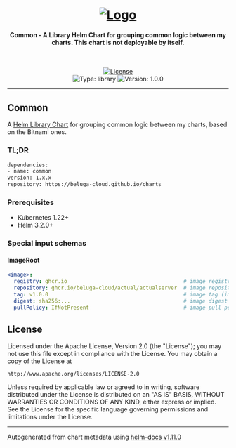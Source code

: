 <!-- markdownlint-disable MD033 -->

<h1 align="center">
  <a href="https://github.com/beluga-cloud/charts">
    <img src="https://media.githubusercontent.com/media/beluga-cloud/.github/main/assets/logo_400px.png" alt="Logo" style="max-height: 150px">
  </a>
</h1>

<h4 align="center">Common - A Library Helm Chart for grouping common logic between my charts. This chart is not deployable by itself.</h4>

<div align="center">
  <br/>

  [![License](https://img.shields.io/github/license/beluga-cloud/charts?logo=git&logoColor=white&logoWidth=20)](LICENSE)
  <br/>
    ![Type: library](https://img.shields.io/badge/Type-library-informational?style=flat)
    ![Version: 1.0.0](https://img.shields.io/badge/Version-1.0.0-informational?style=flat)

</div>

---

## Common

A [Helm Library Chart](https://helm.sh/docs/topics/library_charts/#helm) for grouping common logic between my charts,
based on the Bitnami ones.

### TL;DR

```bash
dependencies:
- name: common
version: 1.x.x
repository: https://beluga-cloud.github.io/charts
```

### Prerequisites
- Kubernetes 1.22+
- Helm 3.2.0+

### Special input schemas

#### ImageRoot

```yaml
<image>:
  registry: ghcr.io                                     # image registry (optional)
  repository: ghcr.io/beluga-cloud/actual/actualserver  # image repository
  tag: v1.0.0                                           # image tag (immutable tags are recommended)
  digest: sha256:...                                    # image digest in the way sha256:aa.... Please note this parameter, if set, will override the tag
  pullPolicy: IfNotPresent                              # image pull policy
```

## License

Licensed under the Apache License, Version 2.0 (the "License"); you may not use this file except in compliance with
the License. You may obtain a copy of the License at

```
http://www.apache.org/licenses/LICENSE-2.0
```

Unless required by applicable law or agreed to in writing, software distributed under the License is distributed on an
"AS IS" BASIS, WITHOUT WARRANTIES OR CONDITIONS OF ANY KIND, either express or implied. See the License for the specific
language governing permissions and limitations under the License.

----------------------------------------------
Autogenerated from chart metadata using [helm-docs v1.11.0](https://github.com/norwoodj/helm-docs/releases/v1.11.0)
